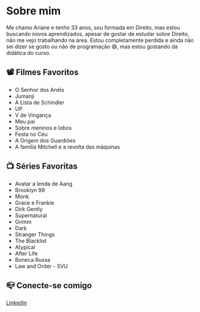 
# Sobre mim

Me chamo Ariane e tenho 33 anos, sou formada em Direito, mas estou buscando novos aprendizados, apesar de gostar de estudar sobre Direito, não me vejo trabalhando na área. Estou completamente perdida e ainda não sei dizer se gosto ou não de programação 😅, mas estou gostando da didática do curso. 

## 📽️ Filmes Favoritos

- O Senhor dos Anéis
- Jumanji
- A Lista de Schindler
- UP
- V de Vingança
- Meu pai
- Sobre meninos e lobos
- Festa no Céu
- A Origem dos Guardiões
- A família Mitchell e a revolta das máquinas

## 📺 Séries Favoritas

- Avatar a lenda de Aang
- Brooklyn 99
- Monk
- Grace e Frankie
- Dirk Gently
- Supernatural
- Grimm
- Dark
- Stranger Things
- The Blacklist
- Atypical
- After Life
- Boneca Russa
- Law and Order - SVU

## 📪 Conecte-se comigo

[Linkedin](www.linkedin.com/in/ariane-alves-20ba63139)
